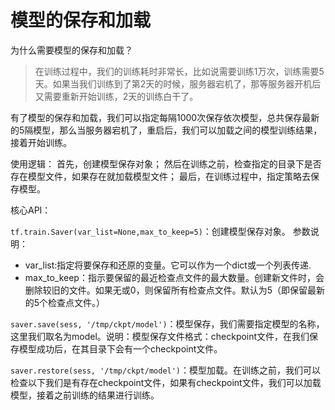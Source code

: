 # 模型的保存和加载

为什么需要模型的保存和加载？
>在训练过程中，我们的训练耗时非常长，比如说需要训练1万次，训练需要5天。如果当我们训练到了第2天的时候，服务器宕机了，那等服务器开机后又需要重新开始训练，2天的训练白干了。

有了模型的保存和加载，我们可以指定每隔1000次保存依次模型，总共保存最新的5隔模型，那么当服务器宕机了，重启后，我们可以加载之间的模型训练结果，接着开始训练。

使用逻辑：
首先，创建模型保存对象；
然后在训练之前，检查指定的目录下是否存在模型文件，如果存在就加载模型文件；
最后，在训练过程中，指定策略去保存模型。

核心API：

`tf.train.Saver(var_list=None,max_to_keep=5)`：创建模型保存对象。
参数说明：

- var_list:指定将要保存和还原的变量。它可以作为一个dict或一个列表传递.
- max_to_keep：指示要保留的最近检查点文件的最大数量。创建新文件时，会删除较旧的文件。如果无或0，则保留所有检查点文件。默认为5（即保留最新的5个检查点文件。）

`saver.save(sess, '/tmp/ckpt/model')`：模型保存，我们需要指定模型的名称，这里我们取名为model。说明：模型保存文件格式：checkpoint文件，在我们保存模型成功后，在其目录下会有一个checkpoint文件。

`saver.restore(sess, '/tmp/ckpt/model')`：模型加载。在训练之前，我们可以检查以下我们是有存在checkpoint文件，如果有checkpoint文件，我们可以加载模型，接着之前训练的结果进行训练。
